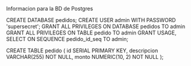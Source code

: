 
Informacion para la BD de Postgres

CREATE DATABASE pedidos;
CREATE USER admin WITH PASSWORD 'supersecret';
GRANT ALL PRIVILEGES ON DATABASE pedidos TO admin
GRANT ALL PRIVILEGES ON TABLE pedido TO admin
GRANT USAGE, SELECT ON SEQUENCE pedido_id_seq TO admin;

CREATE TABLE pedido (
    id SERIAL PRIMARY KEY,
    descripcion VARCHAR(255) NOT NULL,
    monto NUMERIC(10, 2) NOT NULL
);
